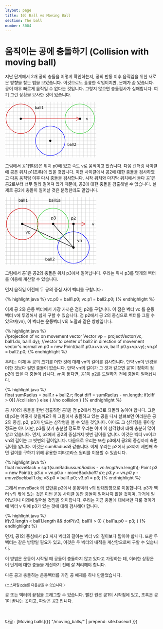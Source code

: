 ```yaml
---
layout: page
title: 10) Ball vs Moving Ball
section: The ball
number: 3004
---
```


# 움직이는 공에 충돌하기 (Collision with moving ball)

지난 단계에서 2개 공의 충돌을 어떻게 확인하는지, 공의 반동 이후 움직임을 위한 새로운 방향을 찾는 법을 보았습니다. 
이것으로도 훌륭한 작업이지만, 문제가 좀 있습니다. 공이 매우 빠르게 움직일 수 없다는 것입니다. 그렇지 않으면 충돌검사가 실패합니다. 여기 그런 상황을 묘사한 것이 있습니다.

![Alt 공의 충돌이 실패할 경우](../img/tut10_1.gif)

그림에서 공1(빨강)은 위치 p0에 있고 속도 v로 움직이고 있습니다. 다음 렌더링 사이클에 공은 위치 p1(초록)에 있을 것입니다. 
이전 사이클에서 공2에 대한 충돌을 검사하였고 다음 움직임 이후 다시 충돌을 검사합니다. 시작 위치와 마지막 위치에서 둘다 공1은 공2로부터 너무 멀리 떨어져 있기 때문에, 공2에 대한 충돌을 검출해낼 수 없습니다. 실제로 공2에 충돌이 일어날 것은 분명한데도 말입니다.

![Alt 움직이는 공의 충돌](../img/tut10_2.gif)

그림에서 공1은 공2의 충돌은 위치 p3에서 일어납니다. 우리는 위치 p3를 몇개의 벡터를 이용해 계산할 수 있습니다.

먼저 움직임 이전에 두 공의 중심 사이 벡터를 구합니다 :

{% highlight java %}
vc.p0 = ball1.p0;
vc.p1 = ball2.p0;
{% endhighlight %}

이제 공 2와 운동 벡터에서 가장 가까운 점인 p2를 구합니다. 이 점은 벡터 vc 를 운동 벡터 v에 투영해서 쉽게 구할 수 있습니다. 점 p2에서 공 2의 중심으로 벡터를 그릴 수 있으며(vn), 이 벡터는 운동벡터 v의 노말과 같은 방향입니다.

{% highlight java %}  
//projection of vc on movement vector
Vector vp = projectVector(vc, ball1.dx, ball1.dy);
//vector to center of ball2 in direction of movement vector's normal
vn.p0 = new Point(ball1.p0.x+vp.vx, ball1.p0.y+vp.vy);
vn.p1 = ball2.p0;
{% endhighlight %}

우리는 이제 두 공의 크기를 더한 것에 대해 vn의 길이를 검사합니다. 만약 vn이 반경을 더한 것보다 길면 충돌이 없습니다. 
만약 vn의 길이가 그 것과 같으면 공1이 정확히 점 p2에 있을 때 충돌이 납니다. 
vn이 짧다면, 공1이 p2를 도달하기 전에 충돌이 일어납니다.

{% highlight java %}  
float sumRadius = ball1.r + ball2.r;
float diff = sumRadius - vn.length;
if(diff > 0){
  //collision
} else {
  //no collision
}
{% endhighlight %}

공 사이의 충돌을 한번 검출하면 공1을 점 p2에서 점 p3로 되돌려 놓아야 합니다. 그런데 p3는 어떻게 찾을까요? 위 그림에서 충돌하고 있는 공을 다시 살펴보면 여러분은 공2의 중심, p2, p3가 만드는 삼각형을 볼 수 있을 것입니다. 아마도 그 삼각형을 좋아할 정도는 아니지만, p3를 찾기 충분할 정도로 우리는 이미 이 삼각형에 대해 충분히 많이 알고 있습니다. 먼저, p2에서 공2의 중심까지 빗변 길이를 압니다. 이것은 벡터 vn이고 vn의 길이는 그 빗변의 길이입니다. 다음으로 우리는 또한 p3에서 공2의 중심까지 측면 길이를 압니다. 이것은 sumRadius와 같습니다. 이제 우리는 p2에서 p3까지 세번째 측면 길이를 구하기 위해 유용한 피타고라스 원리를 이용할 수 있습니다.

{% highlight java %}  
float moveBack = sqrt(sumRadius*sumRadius - vn.length*vn.length);
Point p3 = new Point();
p3.x = vn.p0.x - moveBack*ball1.dx;
p3.y = vn.p0.y - moveBack*ball1.dy;
v3.p0 = ball1.p0;
v3.p1 = p3;
{% endhighlight %}

그래서 moveBack 의 값만큼 p2에서 운동벡터 v의 반대방향으로 이동합니다. p3가 벡터 v의 밖에 있는 것은 이번 운동 사이클 동안 충돌이 일어나지 않을 것이며, 과거에 일어났거나 미래에 일어날 것임을 의미합니다. 우리는 지금 충돌에 대해서만 다룰 것이기에 벡터 v 위에 p3가 있는 것에 대해 검사해야 합니다.

{% highlight java %}  
if(v3.length < ball1.length && dotP(v3, ball1) > 0) {
  ball1a.p0 = p3;
} 
{% endhighlight %}

먼저, 공1의 중심에서 p3 까지 벡터의 길이는 벡터 v의 길이보다 짧아야 합니다. 또한 두 벡터는 같은 방향일 필요가 있고, 이것은 두 벡터의 내적을 계산함으로써 구할 수 있습니다.

이 방법은 운동이 시작될 때 공들이 충돌하지 않고 있다고 가정하는 데, 이러한 상황은 이 단계에 대한 충돌을 계산하기 전에 잘 처리해야 합니다.

다른 공과 충돌하는 운동벡터를 가진 공 예제를 하나 만들었습니다.

<canvas data-processing-sources="../data/ball_vs_moving_ball.pde"></canvas>
<small>(소스파일 [pde](../data/ball_vs_moving_ball.pde)를 다운받을 수 있습니다.)</small>

공 또는 벡터의 끝점을 드래그할 수 있습니다. 빨간 원은 공1의 시작점에 있고, 초록은 공1이 끝나는 곳이고, 파랑은 공2 입니다.


<br>
<br>
다음 : [Moving balls]({{ "/moving_balls/" | prepend: site.baseurl }})




